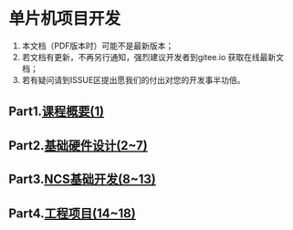 # 单片机项目开发

1. 本文档（PDF版本时）可能不是最新版本；
4. 若文档有更新，不再另行通知，强烈建议开发者到gitee.io 获取在线最新文档；
5. 若有疑问请到ISSUE区提出愿我们的付出对您的开发事半功倍。

## Part1.[课程概要(1)](./课程概要.md)
## Part2.[基础硬件设计(2~7)](./基础硬件设计.md)
## Part3.[NCS基础开发(8~13)](./NCS基础开发.md)
## Part4.[工程项目(14~18)](./工程项目.md)